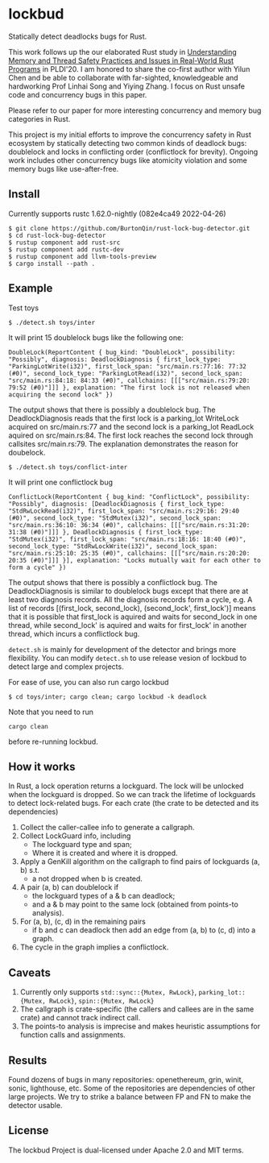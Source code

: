 # lockbud
Statically detect deadlocks bugs for Rust.

This work follows up the our elaborated Rust study in [Understanding Memory and Thread Safety Practices and Issues in Real-World Rust Programs](https://songlh.github.io/paper/rust-study.pdf) in PLDI'20.
I am honored to share the co-first author with Yilun Chen and be able to collaborate with far-sighted, knowledgeable and hardworking Prof Linhai Song and Yiying Zhang.
I focus on Rust unsafe code and concurrency bugs in this paper.

Please refer to our paper for more interesting concurrency and memory bug categories in Rust.

This project is my initial efforts to improve the concurrency safety in Rust ecosystem by statically detecting two common kinds of deadlock bugs:
doublelock and locks in conflicting order (conflictlock for brevity).
Ongoing work includes other concurrency bugs like atomicity violation and some memory bugs like use-after-free.

## Install
Currently supports rustc 1.62.0-nightly (082e4ca49 2022-04-26)
```
$ git clone https://github.com/BurtonQin/rust-lock-bug-detector.git
$ cd rust-lock-bug-detector
$ rustup component add rust-src
$ rustup component add rustc-dev
$ rustup component add llvm-tools-preview
$ cargo install --path .
```

## Example
Test toys
```
$ ./detect.sh toys/inter
```
It will print 15 doublelock bugs like the following one:

```
DoubleLock(ReportContent { bug_kind: "DoubleLock", possibility: "Possibly", diagnosis: DeadlockDiagnosis { first_lock_type: "ParkingLotWrite(i32)", first_lock_span: "src/main.rs:77:16: 77:32 (#0)", second_lock_type: "ParkingLotRead(i32)", second_lock_span: "src/main.rs:84:18: 84:33 (#0)", callchains: [[["src/main.rs:79:20: 79:52 (#0)"]]] }, explanation: "The first lock is not released when acquiring the second lock" })
```

The output shows that there is possibly a doublelock bug. The DeadlockDiagnosis reads that the first lock is a parking_lot WriteLock acquired on src/main.rs:77 and the second lock is a parking_lot ReadLock aquired on src/main.rs:84. The first lock reaches the second lock through callsites src/main.rs:79. The explanation demonstrates the reason for doubelock.

```
$ ./detect.sh toys/conflict-inter
```
It will print one conflictlock bug

```
ConflictLock(ReportContent { bug_kind: "ConflictLock", possibility: "Possibly", diagnosis: [DeadlockDiagnosis { first_lock_type: "StdRwLockRead(i32)", first_lock_span: "src/main.rs:29:16: 29:40 (#0)", second_lock_type: "StdMutex(i32)", second_lock_span: "src/main.rs:36:10: 36:34 (#0)", callchains: [[["src/main.rs:31:20: 31:38 (#0)"]]] }, DeadlockDiagnosis { first_lock_type: "StdMutex(i32)", first_lock_span: "src/main.rs:18:16: 18:40 (#0)", second_lock_type: "StdRwLockWrite(i32)", second_lock_span: "src/main.rs:25:10: 25:35 (#0)", callchains: [[["src/main.rs:20:20: 20:35 (#0)"]]] }], explanation: "Locks mutually wait for each other to form a cycle" })
```

The output shows that there is possibly a conflictlock bug. The DeadlockDiagnosis is similar to doublelock bugs except that there are at least two diagnosis records. All the diagnosis records form a cycle, e.g. A list of records [(first_lock, second_lock), (second_lock', first_lock')] means that it is possible that first_lock is aquired and waits for second_lock in one thread, while second_lock' is aquired and waits for first_lock' in another thread, which incurs a conflictlock bug.

`detect.sh` is mainly for development of the detector and brings more flexibility.
You can modify `detect.sh` to use release vesion of lockbud to detect large and complex projects.

For ease of use, you can also run cargo lockbud
```
$ cd toys/inter; cargo clean; cargo lockbud -k deadlock
```
Note that you need to run
```
cargo clean
```
before re-running lockbud.

## How it works
In Rust, a lock operation returns a lockguard. The lock will be unlocked when the lockguard is dropped.
So we can track the lifetime of lockguards to detect lock-related bugs.
For each crate (the crate to be detected and its dependencies)
1. Collect the caller-callee info to generate a callgraph.
2. Collect LockGuard info, including
   - The lockguard type and span;
   - Where it is created and where it is dropped.
3. Apply a GenKill algorithm on the callgraph to find pairs of lockguards (a, b) s.t.
   - a not dropped when b is created.
4. A pair (a, b) can doublelock if
   - the lockguard types of a & b can deadlock;
   - and a & b may point to the same lock (obtained from points-to analysis).
5. For (a, b), (c, d) in the remaining pairs
   - if b and c can deadlock then add an edge from (a, b) to (c, d) into a graph.
6. The cycle in the graph implies a conflictlock.

## Caveats
1. Currently only supports `std::sync::{Mutex, RwLock}`, `parking_lot::{Mutex, RwLock}`, `spin::{Mutex, RwLock}`
2. The callgraph is crate-specific (the callers and callees are in the same crate) and cannot track indirect call.
3. The points-to analysis is imprecise and makes heuristic assumptions for function calls and assignments.

## Results
Found dozens of bugs in many repositories: openethereum, grin, winit, sonic, lighthouse, etc.
Some of the repositories are dependencies of other large projects.
We try to strike a balance between FP and FN to make the detector usable.

## License
The lockbud Project is dual-licensed under Apache 2.0 and MIT terms.